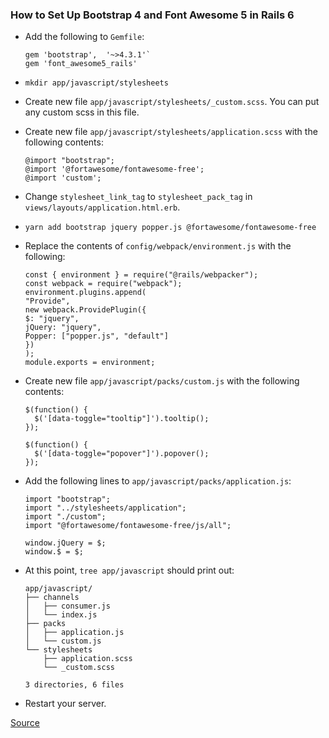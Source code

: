 ### How to Set Up Bootstrap 4 and Font Awesome 5 in Rails 6
- Add the following to `Gemfile`:
  ```
  gem 'bootstrap',  '~>4.3.1'`
  gem 'font_awesome5_rails'
  ```
- `mkdir app/javascript/stylesheets`
- Create new file `app/javascript/stylesheets/_custom.scss`. You can put any custom scss in this file. 
- Create new file `app/javascript/stylesheets/application.scss` with the following contents:
  ```
  @import "bootstrap";
  @import '@fortawesome/fontawesome-free';
  @import 'custom';
  ```
- Change `stylesheet_link_tag` to `stylesheet_pack_tag` in `views/layouts/application.html.erb`. 
- `yarn add bootstrap jquery popper.js @fortawesome/fontawesome-free`
- Replace the contents of `config/webpack/environment.js` with the following:
  ```
  const { environment } = require("@rails/webpacker");
  const webpack = require("webpack");
  environment.plugins.append(
  "Provide",
  new webpack.ProvidePlugin({
  $: "jquery",
  jQuery: "jquery",
  Popper: ["popper.js", "default"]
  })
  );
  module.exports = environment;
  ```
- Create new file `app/javascript/packs/custom.js` with the following contents:
  ```
  $(function() {
    $('[data-toggle="tooltip"]').tooltip();
  });
  
  $(function() {
    $('[data-toggle="popover"]').popover();
  });
  ```
- Add the following lines to `app/javascript/packs/application.js`: 
  ```
  import "bootstrap";
  import "../stylesheets/application";
  import "./custom";
  import "@fortawesome/fontawesome-free/js/all";
  
  window.jQuery = $;
  window.$ = $;
  ```

- At this point, `tree app/javascript` should print out:
  ```
  app/javascript/
  ├── channels
  │   ├── consumer.js
  │   └── index.js
  ├── packs
  │   ├── application.js
  │   └── custom.js
  └── stylesheets
      ├── application.scss
      └── _custom.scss
  
  3 directories, 6 files
  ```
- Restart your server.

[Source](https://hackernoon.com/integrate-bootstrap-4-and-font-awesome-5-in-rails-6-u87u32zd)
